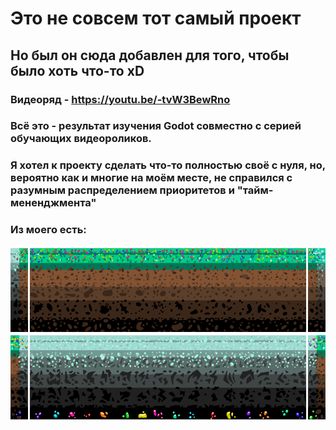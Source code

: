 # Это не совсем тот самый проект

## Но был он сюда добавлен для того, чтобы было хоть что-то xD

### Видеоряд - https://youtu.be/-tvW3BewRno

### Всё это - результат изучения Godot совместно с серией обучающих видеороликов.
### Я хотел к проекту сделать что-то полностью своё с нуля, но, вероятно как и многие на моём месте, не справился с разумным распределением приоритетов и "тайм-мененджмента"

### Из моего есть:

!["Тайлсет"](https://github.com/ThisisHappyEL/PersonProjectGodot/blob/main/Финальный%20тайлсет.png)
